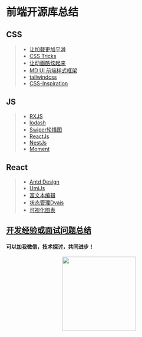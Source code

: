 # 前端开源库总结

## CSS

> - [让加载更加平滑](https://tobiasahlin.com/spinkit/)
> - [CSS Tricks](https://qishaoxuan.github.io/css_tricks)
> - [让动画酷炫起来](https://animista.net/)
> - [MD UI 前端样式框架](https://www.mdui.org/)
> - [tailwindcss](https://www.tailwindcss.cn/)
> - [CSS-Inspiration](https://csscoco.com/inspiration/#/)

## JS

> - [RXJS](https://cn.rx.js.org/)
> - [lodash](https://www.lodashjs.com/)
> - [Swiper轮播图]( https://www.swiper.com.cn/)
> - [ReactJs](https://reactjs.org/)
> - [NestJs](https://docs.nestjs.cn/)
> - [Moment](http://momentjs.cn/)
## React
> - [Antd Design](https://ant.design/index-cn)
> - [UmiJs](https://umijs.org/zh-CN)
> - [富文本编辑](https://github.com/margox/braft-editor)
> - [状态管理Dvajs](https://dvajs.com/)
> - [可视化图表](https://git.hust.cc/echarts-for-react/examples/simple)
## [开发经验或面试问题总结](js/)

#### 可以加我微信，技术探讨，共同进步！

<div align=center><img src="img/wx.jpg" width = "200" height = "200" div align=center /></div>

